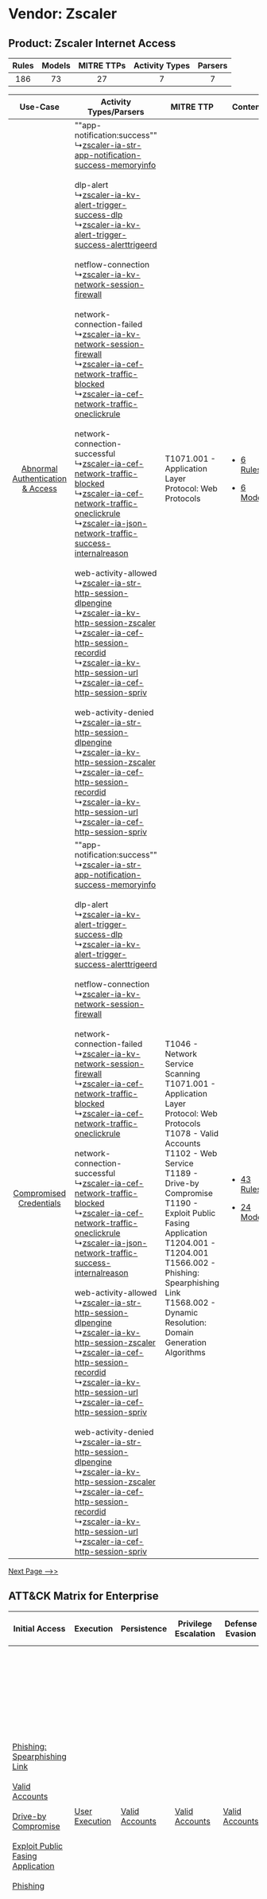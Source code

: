 Vendor: Zscaler
===============
Product: Zscaler Internet Access
--------------------------------
| Rules | Models | MITRE TTPs | Activity Types | Parsers |
|:-----:|:------:|:----------:|:--------------:|:-------:|
|  186  |   73   |     27     |       7        |    7    |

|    Use-Case    | Activity Types/Parsers    | MITRE TTP    | Content    |
|:----:| ---- | ---- | ---- |
| [Abnormal Authentication & Access](../../../UseCases/uc_abnormal_authentication_&_access.md) |  ""app-notification:success""<br> ↳[zscaler-ia-str-app-notification-success-memoryinfo](Ps/pC_zscaleriastrappnotificationsuccessmemoryinfo.md)<br><br> dlp-alert<br> ↳[zscaler-ia-kv-alert-trigger-success-dlp](Ps/pC_zscaleriakvalerttriggersuccessdlp.md)<br> ↳[zscaler-ia-kv-alert-trigger-success-alerttrigeerd](Ps/pC_zscaleriakvalerttriggersuccessalerttrigeerd.md)<br><br> netflow-connection<br> ↳[zscaler-ia-kv-network-session-firewall](Ps/pC_zscaleriakvnetworksessionfirewall.md)<br><br> network-connection-failed<br> ↳[zscaler-ia-kv-network-session-firewall](Ps/pC_zscaleriakvnetworksessionfirewall.md)<br> ↳[zscaler-ia-cef-network-traffic-blocked](Ps/pC_zscaleriacefnetworktrafficblocked.md)<br> ↳[zscaler-ia-cef-network-traffic-oneclickrule](Ps/pC_zscaleriacefnetworktrafficoneclickrule.md)<br><br> network-connection-successful<br> ↳[zscaler-ia-cef-network-traffic-blocked](Ps/pC_zscaleriacefnetworktrafficblocked.md)<br> ↳[zscaler-ia-cef-network-traffic-oneclickrule](Ps/pC_zscaleriacefnetworktrafficoneclickrule.md)<br> ↳[zscaler-ia-json-network-traffic-success-internalreason](Ps/pC_zscaleriajsonnetworktrafficsuccessinternalreason.md)<br><br> web-activity-allowed<br> ↳[zscaler-ia-str-http-session-dlpengine](Ps/pC_zscaleriastrhttpsessiondlpengine.md)<br> ↳[zscaler-ia-kv-http-session-zscaler](Ps/pC_zscaleriakvhttpsessionzscaler.md)<br> ↳[zscaler-ia-cef-http-session-recordid](Ps/pC_zscaleriacefhttpsessionrecordid.md)<br> ↳[zscaler-ia-kv-http-session-url](Ps/pC_zscaleriakvhttpsessionurl.md)<br> ↳[zscaler-ia-cef-http-session-spriv](Ps/pC_zscaleriacefhttpsessionspriv.md)<br><br> web-activity-denied<br> ↳[zscaler-ia-str-http-session-dlpengine](Ps/pC_zscaleriastrhttpsessiondlpengine.md)<br> ↳[zscaler-ia-kv-http-session-zscaler](Ps/pC_zscaleriakvhttpsessionzscaler.md)<br> ↳[zscaler-ia-cef-http-session-recordid](Ps/pC_zscaleriacefhttpsessionrecordid.md)<br> ↳[zscaler-ia-kv-http-session-url](Ps/pC_zscaleriakvhttpsessionurl.md)<br> ↳[zscaler-ia-cef-http-session-spriv](Ps/pC_zscaleriacefhttpsessionspriv.md)<br> | T1071.001 - Application Layer Protocol: Web Protocols<br>    | [<ul><li>6 Rules</li></ul><ul><li>6 Models</li></ul>](RM/r_m_zscaler_zscaler_internet_access_Abnormal_Authentication_&_Access.md) |
|          [Compromised Credentials](../../../UseCases/uc_compromised_credentials.md)          |  ""app-notification:success""<br> ↳[zscaler-ia-str-app-notification-success-memoryinfo](Ps/pC_zscaleriastrappnotificationsuccessmemoryinfo.md)<br><br> dlp-alert<br> ↳[zscaler-ia-kv-alert-trigger-success-dlp](Ps/pC_zscaleriakvalerttriggersuccessdlp.md)<br> ↳[zscaler-ia-kv-alert-trigger-success-alerttrigeerd](Ps/pC_zscaleriakvalerttriggersuccessalerttrigeerd.md)<br><br> netflow-connection<br> ↳[zscaler-ia-kv-network-session-firewall](Ps/pC_zscaleriakvnetworksessionfirewall.md)<br><br> network-connection-failed<br> ↳[zscaler-ia-kv-network-session-firewall](Ps/pC_zscaleriakvnetworksessionfirewall.md)<br> ↳[zscaler-ia-cef-network-traffic-blocked](Ps/pC_zscaleriacefnetworktrafficblocked.md)<br> ↳[zscaler-ia-cef-network-traffic-oneclickrule](Ps/pC_zscaleriacefnetworktrafficoneclickrule.md)<br><br> network-connection-successful<br> ↳[zscaler-ia-cef-network-traffic-blocked](Ps/pC_zscaleriacefnetworktrafficblocked.md)<br> ↳[zscaler-ia-cef-network-traffic-oneclickrule](Ps/pC_zscaleriacefnetworktrafficoneclickrule.md)<br> ↳[zscaler-ia-json-network-traffic-success-internalreason](Ps/pC_zscaleriajsonnetworktrafficsuccessinternalreason.md)<br><br> web-activity-allowed<br> ↳[zscaler-ia-str-http-session-dlpengine](Ps/pC_zscaleriastrhttpsessiondlpengine.md)<br> ↳[zscaler-ia-kv-http-session-zscaler](Ps/pC_zscaleriakvhttpsessionzscaler.md)<br> ↳[zscaler-ia-cef-http-session-recordid](Ps/pC_zscaleriacefhttpsessionrecordid.md)<br> ↳[zscaler-ia-kv-http-session-url](Ps/pC_zscaleriakvhttpsessionurl.md)<br> ↳[zscaler-ia-cef-http-session-spriv](Ps/pC_zscaleriacefhttpsessionspriv.md)<br><br> web-activity-denied<br> ↳[zscaler-ia-str-http-session-dlpengine](Ps/pC_zscaleriastrhttpsessiondlpengine.md)<br> ↳[zscaler-ia-kv-http-session-zscaler](Ps/pC_zscaleriakvhttpsessionzscaler.md)<br> ↳[zscaler-ia-cef-http-session-recordid](Ps/pC_zscaleriacefhttpsessionrecordid.md)<br> ↳[zscaler-ia-kv-http-session-url](Ps/pC_zscaleriakvhttpsessionurl.md)<br> ↳[zscaler-ia-cef-http-session-spriv](Ps/pC_zscaleriacefhttpsessionspriv.md)<br> | T1046 - Network Service Scanning<br>T1071.001 - Application Layer Protocol: Web Protocols<br>T1078 - Valid Accounts<br>T1102 - Web Service<br>T1189 - Drive-by Compromise<br>T1190 - Exploit Public Fasing Application<br>T1204.001 - T1204.001<br>T1566.002 - Phishing: Spearphishing Link<br>T1568.002 - Dynamic Resolution: Domain Generation Algorithms<br> | [<ul><li>43 Rules</li></ul><ul><li>24 Models</li></ul>](RM/r_m_zscaler_zscaler_internet_access_Compromised_Credentials.md)        |
[Next Page -->>](2_ds_zscaler_zscaler_internet_access.md)

ATT&CK Matrix for Enterprise
----------------------------
| Initial Access                                                                                                                                                                                                                                                                                                                                                                      | Execution                                                           | Persistence                                                         | Privilege Escalation                                                | Defense Evasion                                                     | Credential Access | Discovery                                                                                                                                                 | Lateral Movement                                                                                                                                                                                                                                                                                                                     | Collection | Command and Control                                                                                                                                                                                                                                                                                                                                                                                                                                                                                                                                                                                                                                                                    | Exfiltration                                                                                                                                                                                                                                                                                                                                                                                                                                                                                                                                                                                                            | Impact                                                                  |
| ----------------------------------------------------------------------------------------------------------------------------------------------------------------------------------------------------------------------------------------------------------------------------------------------------------------------------------------------------------------------------------- | ------------------------------------------------------------------- | ------------------------------------------------------------------- | ------------------------------------------------------------------- | ------------------------------------------------------------------- | ----------------- | --------------------------------------------------------------------------------------------------------------------------------------------------------- | ------------------------------------------------------------------------------------------------------------------------------------------------------------------------------------------------------------------------------------------------------------------------------------------------------------------------------------ | ---------- | -------------------------------------------------------------------------------------------------------------------------------------------------------------------------------------------------------------------------------------------------------------------------------------------------------------------------------------------------------------------------------------------------------------------------------------------------------------------------------------------------------------------------------------------------------------------------------------------------------------------------------------------------------------------------------------- | ----------------------------------------------------------------------------------------------------------------------------------------------------------------------------------------------------------------------------------------------------------------------------------------------------------------------------------------------------------------------------------------------------------------------------------------------------------------------------------------------------------------------------------------------------------------------------------------------------------------------- | ----------------------------------------------------------------------- |
| [Phishing: Spearphishing Link](https://attack.mitre.org/techniques/T1566/002)<br><br>[Valid Accounts](https://attack.mitre.org/techniques/T1078)<br><br>[Drive-by Compromise](https://attack.mitre.org/techniques/T1189)<br><br>[Exploit Public Fasing Application](https://attack.mitre.org/techniques/T1190)<br><br>[Phishing](https://attack.mitre.org/techniques/T1566)<br><br> | [User Execution](https://attack.mitre.org/techniques/T1204)<br><br> | [Valid Accounts](https://attack.mitre.org/techniques/T1078)<br><br> | [Valid Accounts](https://attack.mitre.org/techniques/T1078)<br><br> | [Valid Accounts](https://attack.mitre.org/techniques/T1078)<br><br> |                   | [Network Service Scanning](https://attack.mitre.org/techniques/T1046)<br><br>[Remote System Discovery](https://attack.mitre.org/techniques/T1018)<br><br> | [Exploitation of Remote Services](https://attack.mitre.org/techniques/T1210)<br><br>[Remote Services](https://attack.mitre.org/techniques/T1021)<br><br>[Remote Services: Remote Desktop Protocol](https://attack.mitre.org/techniques/T1021/001)<br><br>[Internal Spearphishing](https://attack.mitre.org/techniques/T1534)<br><br> |            | [Web Service](https://attack.mitre.org/techniques/T1102)<br><br>[Application Layer Protocol: File Transfer Protocols](https://attack.mitre.org/techniques/T1071/002)<br><br>[Application Layer Protocol: Web Protocols](https://attack.mitre.org/techniques/T1071/001)<br><br>[Dynamic Resolution](https://attack.mitre.org/techniques/T1568)<br><br>[Dynamic Resolution: Domain Generation Algorithms](https://attack.mitre.org/techniques/T1568/002)<br><br>[Proxy: Multi-hop Proxy](https://attack.mitre.org/techniques/T1090/003)<br><br>[Application Layer Protocol](https://attack.mitre.org/techniques/T1071)<br><br>[Proxy](https://attack.mitre.org/techniques/T1090)<br><br> | [Exfiltration Over Alternative Protocol](https://attack.mitre.org/techniques/T1048)<br><br>[Exfiltration Over Alternative Protocol: Exfiltration Over Unencrypted/Obfuscated Non-C2 Protocol](https://attack.mitre.org/techniques/T1048/003)<br><br>[Exfiltration Over C2 Channel](https://attack.mitre.org/techniques/T1041)<br><br>[Automated Exfiltration](https://attack.mitre.org/techniques/T1020)<br><br>[Exfiltration Over Web Service: Exfiltration to Cloud Storage](https://attack.mitre.org/techniques/T1567/002)<br><br>[Exfiltration Over Web Service](https://attack.mitre.org/techniques/T1567)<br><br> | [Resource Hijacking](https://attack.mitre.org/techniques/T1496)<br><br> |
